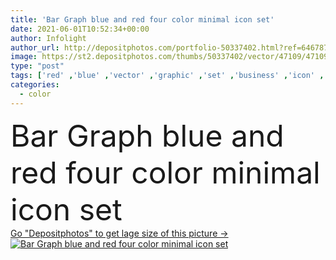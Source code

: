 ```yaml
---
title: 'Bar Graph blue and red four color minimal icon set'
date: 2021-06-01T10:52:34+00:00
author: Infolight
author_url: http://depositphotos.com/portfolio-50337402.html?ref=64678756
image: https://st2.depositphotos.com/thumbs/50337402/vector/47109/471098804/api_thumb_450.jpg?forcejpeg=true
type: "post"
tags: ['red' ,'blue' ,'vector' ,'graphic' ,'set' ,'business' ,'icon' ,'flat' ,'logo' ,'statistics' ,'stats' ,'minimal' ,'eps' ,'premium' ,'Bar Graph' ,'bar chart' ,'business and finance' ,'Seo And Web' ]
categories: 
  - color
---
```

<div aling="center">
            <font size="60"> Bar Graph blue and red four color minimal icon set</font>   
</div>
<div>
    <a href='https://depositphotos.com/471098804/stock-illustration-bar-graph-blue-red-four.html?ref=64678756' target=_blank > Go "Depositphotos" to get lage size of this picture ->
        <img href='https://depositphotos.com/471098804/stock-illustration-bar-graph-blue-red-four.html?ref=64678756' src='https://st2.depositphotos.com/50337402/47109/v/950/depositphotos_471098804-stock-illustration-bar-graph-blue-red-four.jpg?forcejpeg=true' alt='Bar Graph blue and red four color minimal icon set' >
    </a>
</div>
